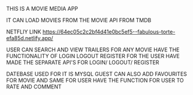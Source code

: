 THIS IS A MOVIE MEDIA APP

IT CAN LOAD MOVIES FROM THE MOVIE API FROM TMDB 

NETFLIY LINK https://64ec05c2c2bf4d41e0bc5ef5--fabulous-torte-efa85d.netlify.app/

USER CAN SEARCH AND VIEW TRAILERS FOR ANY MOVIE
HAVE THE FUNCTIONALITY OF LOGIN LOGOUT REGISTER FOR THE USER
HAVE MADE THE SEPARATE API'S FOR LOGIN/ LOGOUT/ REGISTER


DATEBASE USED FOR IT IS MYSQL
GUEST CAN ALSO ADD FAVOURITES FOR MOVIE AND SAME FOR USER
HAVE THE FUNCTION FOR USER TO RATE AND COMMENT 
